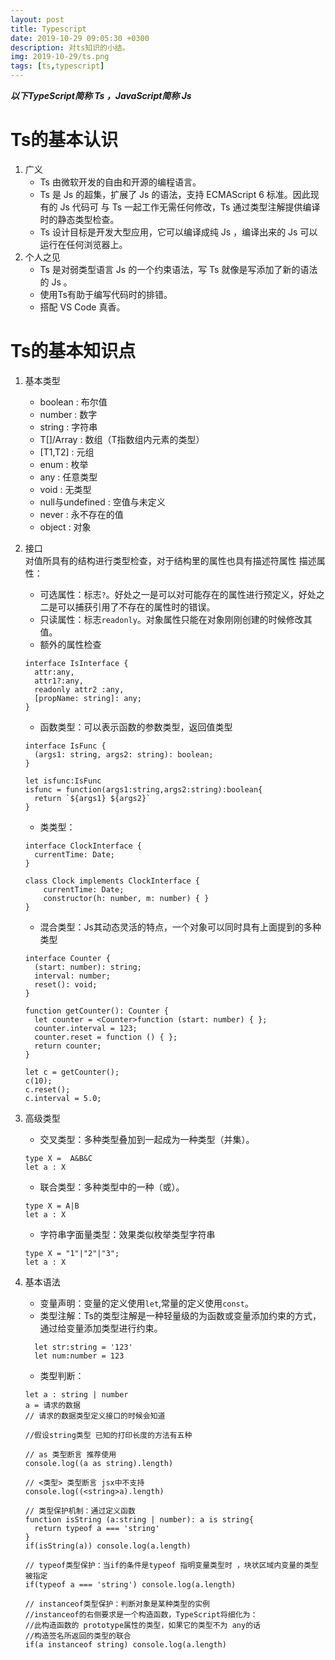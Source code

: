 ```yaml
---
layout: post
title: Typescript
date: 2019-10-29 09:05:30 +0300
description: 对ts知识的小结。
img: 2019-10-29/ts.png 
tags: [ts,typescript]
---
```

***以下TypeScript简称 Ts ，JavaScript简称 Js***  

# Ts的基本认识
1. 广义  
    * Ts 由微软开发的自由和开源的编程语言。
    * Ts 是 Js 的超集，扩展了 Js 的语法，支持 ECMAScript 6 标准。因此现有的 Js 代码可 与 Ts 一起工作无需任何修改，Ts 通过类型注解提供编译时的静态类型检查。
    * Ts 设计目标是开发大型应用，它可以编译成纯 Js ，编译出来的 Js 可以运行在任何浏览器上。  
2. 个人之见
    * Ts 是对弱类型语言 Js 的一个约束语法，写 Ts 就像是写添加了新的语法的 Js 。
    * 使用Ts有助于编写代码时的排错。
    * 搭配 VS Code 真香。

# Ts的基本知识点
  
1. 基本类型
    
    * boolean : 布尔值
    * number : 数字
    * string : 字符串
    * T[]/Array<T> : 数组（T指数组内元素的类型）
    * [T1,T2] : 元组 
    * enum : 枚举
    * any : 任意类型
    * void : 无类型
    * null与undefined : 空值与未定义
    * never : 永不存在的值
    * object : 对象

2. 接口  
  对值所具有的结构进行类型检查，对于结构里的属性也具有描述符属性
  描述属性：
    * 可选属性：标志`?`。好处之一是可以对可能存在的属性进行预定义，好处之二是可以捕获引用了不存在的属性时的错误。
    * 只读属性：标志`readonly`。对象属性只能在对象刚刚创建的时候修改其值。
    * 额外的属性检查
    ```
    interface IsInterface {
      attr:any,
      attr1?:any,
      readonly attr2 :any,
      [propName: string]: any;
    }
    ```
    * 函数类型：可以表示函数的参数类型，返回值类型
    ```
    interface IsFunc {
      (args1: string, args2: string): boolean;
    }

    let isfunc:IsFunc
    isfunc = function(args1:string,args2:string):boolean{
      return `${args1} ${args2}`
    }
    ```
    * 类类型：
    ```
    interface ClockInterface {
      currentTime: Date;
    }

    class Clock implements ClockInterface {
        currentTime: Date;
        constructor(h: number, m: number) { }
    }
    ```
    * 混合类型：Js其动态灵活的特点，一个对象可以同时具有上面提到的多种类型
    ```
    interface Counter {
      (start: number): string;
      interval: number;
      reset(): void;
    }

    function getCounter(): Counter {
      let counter = <Counter>function (start: number) { };
      counter.interval = 123;
      counter.reset = function () { };
      return counter;
    }

    let c = getCounter();
    c(10);
    c.reset();
    c.interval = 5.0;
    ```

3. 高级类型
    
    * 交叉类型：多种类型叠加到一起成为一种类型（并集）。
    ```
    type X =  A&B&C
    let a : X
    ```
    * 联合类型：多种类型中的一种（或）。
    ```
    type X = A|B
    let a : X
    ```
    * 字符串字面量类型：效果类似枚举类型字符串
    ```
    type X = "1"|"2"|"3"; 
    let a : X
    ```

4. 基本语法
    * 变量声明：变量的定义使用`let`,常量的定义使用`const`。
    * 类型注解：Ts的类型注解是一种轻量级的为函数或变量添加约束的方式，通过给变量添加类型进行约束。
    ```
      let str:string = '123'
      let num:number = 123
    ```
    * 类型判断：
    ```
    let a : string | number
    a = 请求的数据
    // 请求的数据类型定义接口的时候会知道

    //假设string类型 已知的打印长度的方法有五种

    // as 类型断言 推荐使用
    console.log((a as string).length)

    // <类型> 类型断言 jsx中不支持
    console.log((<string>a).length)

    // 类型保护机制：通过定义函数 
    function isString (a:string | number): a is string{
      return typeof a === 'string'
    }
    if(isString(a)) console.log(a.length)

    // typeof类型保护：当if的条件是typeof 指明变量类型时 ，块状区域内变量的类型被指定
    if(typeof a === 'string') console.log(a.length)

    // instanceof类型保护：判断对象是某种类型的实例
    //instanceof的右侧要求是一个构造函数，TypeScript将细化为：
    //此构造函数的 prototype属性的类型，如果它的类型不为 any的话
    //构造签名所返回的类型的联合
    if(a instanceof string) console.log(a.length)
    ```
